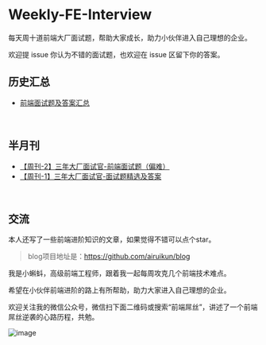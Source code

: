 # Weekly-FE-Interview

每天周十道前端大厂面试题，帮助大家成长，助力小伙伴进入自己理想的企业。

欢迎提 issue 你认为不错的面试题，也欢迎在 issue 区留下你的答案。

## 历史汇总

-   [前端面试题及答案汇总](https://github.com/airuikun/Weekly-FE-Interview/blob/master/summary/questions.md)

<br/>



## 半月刊

- [【周刊-2】三年大厂面试官-前端面试题（偏难）](https://juejin.im/post/5cb0315f518825215e61ec14)
- [【周刊-1】三年大厂面试官-面试题精选及答案](https://juejin.im/post/5ca9de22e51d452b5372ed90)

<br/>



## 交流

本人还写了一些前端进阶知识的文章，如果觉得不错可以点个star。

> blog项目地址是：https://github.com/airuikun/blog

我是小蝌蚪，高级前端工程师，跟着我一起每周攻克几个前端技术难点。

希望在小伙伴前端进阶的路上有所帮助，助力大家进入自己理想的企业。

欢迎关注我的微信公众号，微信扫下面二维码或搜索“前端屌丝”，讲述了一个前端屌丝逆袭的心路历程，共勉。

![image](https://github.com/airuikun/blog/raw/master/images/weekly/diaosierweima.jpg)
 
